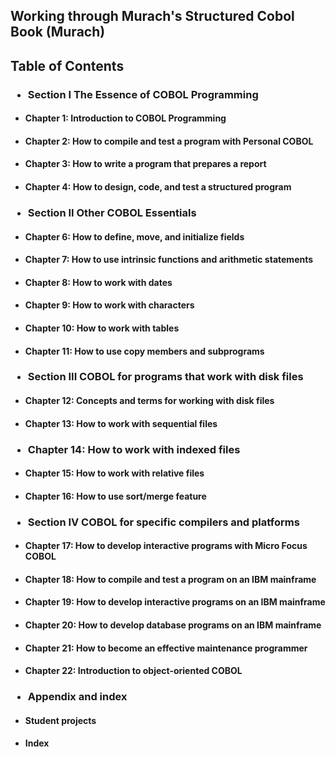 ## Working through Murach's Structured Cobol Book (Murach)



## Table of Contents
### <ul><li>Section I The Essence of COBOL Programming</ul></li>
#### <ul><li>Chapter 1: Introduction to COBOL Programming</ul></li>
#### <ul><li>Chapter 2: How to compile and test a program with Personal COBOL</ul></li> 
#### <ul><li>Chapter 3: How to write a program that prepares a report</ul></li>
#### <ul><li>Chapter 4: How to design, code, and test  a structured program</ul></li>
### <ul><li>Section II Other COBOL Essentials</ul></li>
#### <ul><li>Chapter 6: How to define, move, and initialize fields</ul></li>
#### <ul><li>Chapter 7: How to use intrinsic functions and arithmetic statements</ul></li>
#### <ul><li>Chapter 8: How to work with dates</ul></li>
#### <ul><li>Chapter 9: How to work with characters</ul></li>
#### <ul><li>Chapter 10: How to work with tables</ul></li>
#### <ul><li>Chapter 11: How to use copy members and subprograms</ul></li>
### <ul><li>Section III  COBOL for programs that work with disk files</ul></li>
#### <ul><li>Chapter 12: Concepts and terms for working with disk files</ul></li>
#### <ul><li>Chapter 13: How to work with sequential files</ul></li>
### <ul><li>Chapter  14:  How to work with indexed files</ul></li>
#### <ul><li>Chapter 15: How to work with relative files</ul></li>
#### <ul><li>Chapter 16: How to use sort/merge feature</ul></li>
### <ul><li>Section IV COBOL for specific compilers and platforms </ul></li>
#### <ul><li>Chapter 17: How to develop interactive programs with Micro Focus COBOL</ul></li>
#### <ul><li>Chapter 18: How to compile and test a program on an IBM mainframe</ul></li>
#### <ul><li>Chapter 19: How to develop interactive programs on an IBM mainframe</ul></li>
#### <ul><li>Chapter 20: How to develop database programs on an IBM mainframe</ul></li>
#### <ul><li>Chapter 21: How to become an effective maintenance programmer</ul></li>
#### <ul><li>Chapter 22: Introduction to object-oriented COBOL</ul></li>
### <ul><li>Appendix and index</ul></li>
#### <ul><li>Student projects</ul></li>
#### <ul><li>Index</ul></li>
